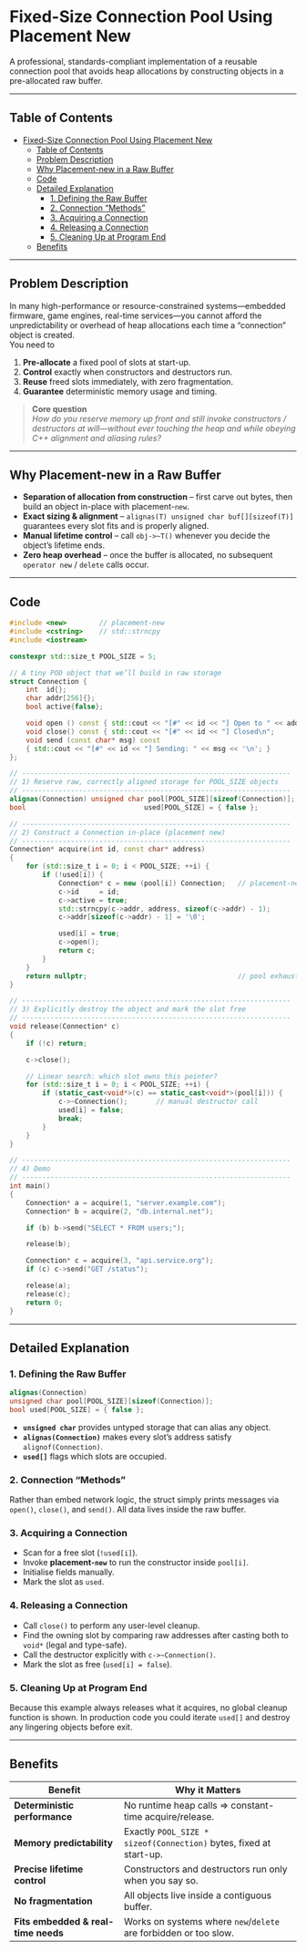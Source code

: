 # Fixed-Size Connection Pool Using Placement New

A professional, standards-compliant implementation of a reusable connection pool that avoids heap allocations by constructing objects in a pre-allocated raw buffer.

---

## Table of Contents

- [Fixed-Size Connection Pool Using Placement New](#fixed-size-connection-pool-using-placement-new)
  - [Table of Contents](#table-of-contents)
  - [Problem Description](#problem-description)
  - [Why Placement-new in a Raw Buffer](#why-placement-new-in-a-raw-buffer)
  - [Code](#code)
  - [Detailed Explanation](#detailed-explanation)
    - [1. Defining the Raw Buffer](#1-defining-the-raw-buffer)
    - [2. Connection “Methods”](#2-connection-methods)
    - [3. Acquiring a Connection](#3-acquiring-a-connection)
    - [4. Releasing a Connection](#4-releasing-a-connection)
    - [5. Cleaning Up at Program End](#5-cleaning-up-at-program-end)
  - [Benefits](#benefits)

---

## Problem Description

In many high-performance or resource-constrained systems—​embedded firmware, game engines, real-time services—you cannot afford the unpredictability or overhead of heap allocations each time a “connection” object is created.  
You need to

1. **Pre-allocate** a fixed pool of slots at start-up.
2. **Control** exactly when constructors and destructors run.
3. **Reuse** freed slots immediately, with zero fragmentation.
4. **Guarantee** deterministic memory usage and timing.

> **Core question**  
> _How do you reserve memory up front and still invoke constructors / destructors at will—​without ever touching the heap and while obeying C++ alignment and aliasing rules?_

---

## Why Placement-new in a Raw Buffer

- **Separation of allocation from construction** – first carve out bytes, then build an object in-place with placement-`new`.
- **Exact sizing & alignment** – `alignas(T) unsigned char buf[][sizeof(T)]` guarantees every slot fits and is properly aligned.
- **Manual lifetime control** – call `obj->~T()` whenever you decide the object’s lifetime ends.
- **Zero heap overhead** – once the buffer is allocated, no subsequent `operator new` / `delete` calls occur.

---

## Code

```cpp
#include <new>        // placement-new
#include <cstring>    // std::strncpy
#include <iostream>

constexpr std::size_t POOL_SIZE = 5;

// A tiny POD object that we’ll build in raw storage
struct Connection {
    int  id{};
    char addr[256]{};
    bool active{false};

    void open () const { std::cout << "[#" << id << "] Open to " << addr << '\n'; }
    void close() const { std::cout << "[#" << id << "] Closed\n";                }
    void send (const char* msg) const
    { std::cout << "[#" << id << "] Sending: " << msg << '\n'; }
};

// ------------------------------------------------------------------
// 1) Reserve raw, correctly aligned storage for POOL_SIZE objects
// ------------------------------------------------------------------
alignas(Connection) unsigned char pool[POOL_SIZE][sizeof(Connection)];
bool                             used[POOL_SIZE] = { false };

// ------------------------------------------------------------------
// 2) Construct a Connection in-place (placement new)
// ------------------------------------------------------------------
Connection* acquire(int id, const char* address)
{
    for (std::size_t i = 0; i < POOL_SIZE; ++i) {
        if (!used[i]) {
            Connection* c = new (pool[i]) Connection;   // placement-new
            c->id     = id;
            c->active = true;
            std::strncpy(c->addr, address, sizeof(c->addr) - 1);
            c->addr[sizeof(c->addr) - 1] = '\0';

            used[i] = true;
            c->open();
            return c;
        }
    }
    return nullptr;                                     // pool exhausted
}

// ------------------------------------------------------------------
// 3) Explicitly destroy the object and mark the slot free
// ------------------------------------------------------------------
void release(Connection* c)
{
    if (!c) return;

    c->close();

    // Linear search: which slot owns this pointer?
    for (std::size_t i = 0; i < POOL_SIZE; ++i) {
        if (static_cast<void*>(c) == static_cast<void*>(pool[i])) {
            c->~Connection();       // manual destructor call
            used[i] = false;
            break;
        }
    }
}

// ------------------------------------------------------------------
// 4) Demo
// ------------------------------------------------------------------
int main()
{
    Connection* a = acquire(1, "server.example.com");
    Connection* b = acquire(2, "db.internal.net");

    if (b) b->send("SELECT * FROM users;");

    release(b);

    Connection* c = acquire(3, "api.service.org");
    if (c) c->send("GET /status");

    release(a);
    release(c);
    return 0;
}
```

---

## Detailed Explanation

### 1. Defining the Raw Buffer

```cpp
alignas(Connection)
unsigned char pool[POOL_SIZE][sizeof(Connection)];
bool used[POOL_SIZE] = { false };
```

- **`unsigned char`** provides untyped storage that can alias any object.
- **`alignas(Connection)`** makes every slot’s address satisfy `alignof(Connection)`.
- **`used[]`** flags which slots are occupied.

### 2. Connection “Methods”

Rather than embed network logic, the struct simply prints messages via `open()`, `close()`, and `send()`. All data lives inside the raw buffer.

### 3. Acquiring a Connection

- Scan for a free slot (`!used[i]`).
- Invoke **placement-`new`** to run the constructor inside `pool[i]`.
- Initialise fields manually.
- Mark the slot as `used`.

### 4. Releasing a Connection

- Call `close()` to perform any user-level cleanup.
- Find the owning slot by comparing raw addresses after casting both to `void*` (legal and type-safe).
- Call the destructor explicitly with `c->~Connection()`.
- Mark the slot as free (`used[i] = false`).

### 5. Cleaning Up at Program End

Because this example always releases what it acquires, no global cleanup function is shown. In production code you could iterate `used[]` and destroy any lingering objects before exit.

---

## Benefits

| Benefit                             | Why it Matters                                                     |
| ----------------------------------- | ------------------------------------------------------------------ |
| **Deterministic performance**       | No runtime heap calls ⇒ constant-time acquire/release.             |
| **Memory predictability**           | Exactly `POOL_SIZE * sizeof(Connection)` bytes, fixed at start-up. |
| **Precise lifetime control**        | Constructors and destructors run only when you say so.             |
| **No fragmentation**                | All objects live inside a contiguous buffer.                       |
| **Fits embedded & real-time needs** | Works on systems where `new`/`delete` are forbidden or too slow.   |
